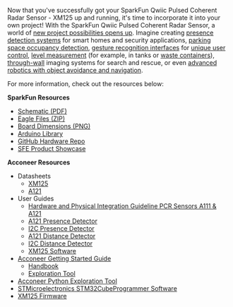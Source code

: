 Now that you've successfully got your SparkFun Qwiic Pulsed Coherent Radar Sensor - XM125 up and running, it's time to incorporate it into your own project! With the SparkFun Qwiic Pulsed Coherent Radar Sensor, a world of [new project possibilities opens up](https://www.youtube.com/playlist?list=PLBXaD001iDmso2nj85R1iG7AShSYgcL0D). Imagine creating [presence detection systems](https://youtu.be/FttqEQLtVjQ?si=3scS9GtrTXE14HRb) for smart homes and security applications, [parking space occupancy detection](https://youtu.be/eNrfKaf3-3M?si=Vd9gIerkROAwhe-8), [gesture recognition interfaces](https://youtu.be/B3PrZ9erRug?si=0yjV2oetz_55DQW8) for [unique user control](https://youtu.be/bdTiTBzNvdQ?si=IpGVmbYIA616S8G5), [level measurement](https://youtu.be/MOlUlXCcesk?si=11bgIfvXdHoJx8F3) (for example, in tanks or [waste containers](https://youtu.be/uCZ_tKMUFNY?si=QVmMA5Gs1RwXbH9k)), [through-wall](https://youtu.be/RMisp_MbW-A?si=3XWUdU5shkHbTw4M) imaging systems for search and rescue, or even [advanced robotics with object avoidance and navigation](https://youtu.be/6Q1rqRHQ6BA?si=JSd-GgLQ1UCQuRe_).

For more information, check out the resources below:

**SparkFun Resources**

* [Schematic (PDF)](../assets/board_files/SparkFun_Qwiic_Pulsed_Coherent_Radar_Sensor_Breakout-XM125_Schematic_v10.pdf)
* [Eagle Files (ZIP)](../assets/board_files/SparkFun_Qwiic_Pulsed_Coherent_Radar_Sensor_Breakout-XM125_v10.zip)
* [Board Dimensions (PNG)](../assets/img/SparkFun_Qwiic_Pulsed_Coherent_Radar_Sensor_Breakout-XM125_Schematic_v10.png)
* [Arduino Library](https://github.com/sparkfun/SparkFun_Qwiic_XM125_Arduino_Library)
* [GitHub Hardware Repo](https://github.com/sparkfun/SparkFun_Qwiic_Pulsed_Radar_Sensor_XM125)
* [SFE Product Showcase](https://www.youtube.com/watch?v=BdbWGezCCSg)

**Acconeer Resources**

* Datasheets
    * [XM125](../assets/component_documentation/XM125_datasheet-3133248.pdf)
    * [A121](../assets/component_documentation/A121%20datasheet.pdf)
* User Guides
    * [Hardware and Physical Integration Guideline PCR Sensors A111 & A121](../assets/component_documentation/Hardware-integration-guideline.pdf)
    * [A121 Presence Detector](../assets/component_documentation/A121%20Presence%20Detector%20User%20Guide.pdf)
    * [I2C Presence Detector](../assets/component_documentation/I2C%20Presence%20Detector%20User%20Guide.pdf)
    * [A121 Distance Detector](../assets/component_documentation/A121%20Distance%20Detector%20User%20Guide.pdf)
    * [I2C Distance Detector](../assets/component_documentation/I2C%20Distance%20Detector%20User%20Guide.pdf)
    * [XM125 Software](../assets/component_documentation/XM125%20Software%20User%20Guide.pdf)
* [Acconeer Getting Started Guide](https://docs.acconeer.com/en/latest/)
    * [Handbook](https://docs.acconeer.com/en/latest/handbook/index.html)
    * [Exploration Tool](https://docs.acconeer.com/en/latest/exploration_tool/index.html)
* [Acconeer Python Exploration Tool](https://github.com/acconeer/acconeer-python-exploration)
* [STMicroelectronics STM32CubeProgrammer Software](https://www.st.com/en/development-tools/stm32cubeprog.html)
* [XM125 Firmware](https://developer.acconeer.com/home/a121-docs-software/xm125-xe125/)
